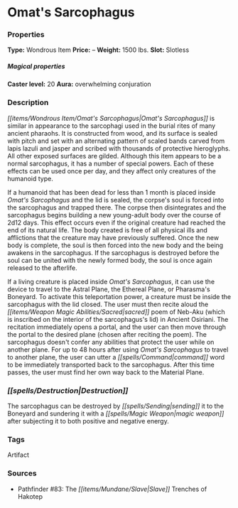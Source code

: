 ﻿---
Title: "Omat's Sarcophagus"
Type: "Wondrous Item"
Price: "–"
Weight: "1500 lbs."
Slot: "Slotless"
Caster level: "20"
Aura: "overwhelming conjuration"
Description: |
  "_Omat's Sarcophagus_ is similar in appearance to the sarcophagi used in the burial rites of many ancient pharaohs. It is constructed from wood, and its surface is sealed with pitch and set with an alternating pattern of scaled bands carved from lapis lazuli and jasper and scribed with thousands of protective hieroglyphs. All other exposed surfaces are gilded. Although this item appears to be a normal sarcophagus, it has a number of special powers. Each of these effects can be used once per day, and they affect only creatures of the humanoid type.
  If a humanoid that has been dead for less than 1 month is placed inside _Omat's Sarcophagus_ and the lid is sealed, the corpse's soul is forced into the sarcophagus and trapped there. The corpse then disintegrates and the sarcophagus begins building a new young-adult body over the course of 2d12 days. This effect occurs even if the original creature had reached the end of its natural life. The body created is free of all physical ills and afflictions that the creature may have previously suffered. Once the new body is complete, the soul is then forced into the new body and the being awakens in the sarcophagus. If the sarcophagus is destroyed before the soul can be united with the newly formed body, the soul is once again released to the afterlife.
  If a living creature is placed inside _Omat's Sarcophagus_, it can use the device to travel to the Astral Plane, the Ethereal Plane, or Pharasma's Boneyard. To activate this teleportation power, a creature must be inside the sarcophagus with the lid closed. The user must then recite aloud the sacred poem of Neb-Aku (which is inscribed on the interior of the sarcophagus's lid) in Ancient Osiriani. The recitation immediately opens a portal, and the user can then move through the portal to the desired plane (chosen after reciting the poem). The sarcophagus doesn't confer any abilities that protect the user while on another plane. For up to 48 hours after using _Omat's Sarcophagus_ to travel to another plane, the user can utter a command word to be immediately transported back to the sarcophagus. After this time passes, the user must find her own way back to the Material Plane."
Destruction: |
  "The sarcophagus can be destroyed by sending it to the Boneyard and sundering it with a magic weapon after subjecting it to both positive and negative energy."
Sources: "['Pathfinder #83: The Slave Trenches of Hakotep']"
---

# Omat's Sarcophagus

### Properties

**Type:** Wondrous Item **Price:** – **Weight:** 1500 lbs. **Slot:** Slotless

##### Magical properties

**Caster level:** 20 **Aura:** overwhelming conjuration

### Description

_[[items/Wondrous Item/Omat's Sarcophagus|Omat's Sarcophagus]]_ is similar in appearance to the sarcophagi used in the burial rites of many ancient pharaohs. It is constructed from wood, and its surface is sealed with pitch and set with an alternating pattern of scaled bands carved from lapis lazuli and jasper and scribed with thousands of protective hieroglyphs. All other exposed surfaces are gilded. Although this item appears to be a normal sarcophagus, it has a number of special powers. Each of these effects can be used once per day, and they affect only creatures of the humanoid type.

If a humanoid that has been dead for less than 1 month is placed inside _Omat's Sarcophagus_ and the lid is sealed, the corpse's soul is forced into the sarcophagus and trapped there. The corpse then disintegrates and the sarcophagus begins building a new young-adult body over the course of 2d12 days. This effect occurs even if the original creature had reached the end of its natural life. The body created is free of all physical ills and afflictions that the creature may have previously suffered. Once the new body is complete, the soul is then forced into the new body and the being awakens in the sarcophagus. If the sarcophagus is destroyed before the soul can be united with the newly formed body, the soul is once again released to the afterlife.

If a living creature is placed inside _Omat's Sarcophagus_, it can use the device to travel to the Astral Plane, the Ethereal Plane, or Pharasma's Boneyard. To activate this teleportation power, a creature must be inside the sarcophagus with the lid closed. The user must then recite aloud the _[[items/Weapon Magic Abilities/Sacred|sacred]]_ poem of Neb-Aku (which is inscribed on the interior of the sarcophagus's lid) in Ancient Osiriani. The recitation immediately opens a portal, and the user can then move through the portal to the desired plane (chosen after reciting the poem). The sarcophagus doesn't confer any abilities that protect the user while on another plane. For up to 48 hours after using _Omat's Sarcophagus_ to travel to another plane, the user can utter a _[[spells/Command|command]]_ word to be immediately transported back to the sarcophagus. After this time passes, the user must find her own way back to the Material Plane.

### _[[spells/Destruction|Destruction]]_

The sarcophagus can be destroyed by _[[spells/Sending|sending]]_ it to the Boneyard and sundering it with a _[[spells/Magic Weapon|magic weapon]]_ after subjecting it to both positive and negative energy.

### Tags

Artifact

### Sources

* Pathfinder #83: The _[[items/Mundane/Slave|Slave]]_ Trenches of Hakotep